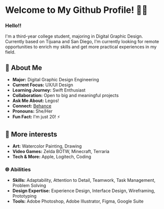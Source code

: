 # Welcome to My Github Profile! 🎨✨

### Hello!!

I'm a third-year college student, majoring in Digital Graphic Design. Currently based on Tijuana and San Diego, I'm currently looking for remote opportunities to enrich my skills and get more practical experiences in my field.

## 🚀 About Me

- **Major:** Digital Graphic Design Engineering
- **Current Focus:** UX/UI Design
- **Learning Journey:** Swift Enthusiast
- **Collaboration:** Open to big and meaningful projects
- **Ask Me About:** Legos!
- **Connect:** [Behance](https://www.behance.net/andreafelix1)
- **Pronouns:** She/Her
- **Fun Fact:** I'm just 20! ⚡

## 🎨 More interests

- **Art:** Watercolor Painting, Drawing
- **Video Games:** Zelda BOTW, Minecraft, Terraria
- **Tech & More:** Apple, Logitech, Coding

### 🌐 Abilities

- **Skills:** Adaptability, Attention to Detail, Teamwork, Task Management, Problem Solving
- **Design Expertise:** Experience Design, Interface Design, Wireframing, Prototyping
- **Tools:** Adobe Photoshop, Adobe Illustrator, Figma, Google Suite

